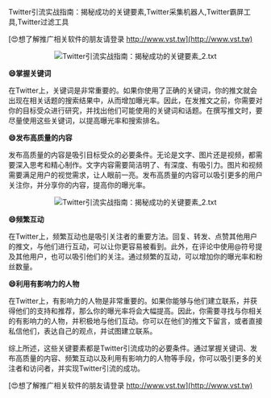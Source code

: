 Twitter引流实战指南：揭秘成功的关键要素,Twitter采集机器人,Twitter霸屏工具,Twitter过滤工具

[😍想了解推广相关软件的朋友请登录 http://www.vst.tw](http://www.vst.tw)

 <center><img src="https://vst.tw/MP4/tuiguang/png/1.png" alt="Twitter引流实战指南：揭秘成功的关键要素_2.txt"></center>

**😄掌握关键词**

在Twitter上，关键词是非常重要的。如果你使用了正确的关键词，你的推文就会出现在相关话题的搜索结果中，从而增加曝光率。因此，在发推文之前，你需要对你的目标受众进行研究，并找出他们可能使用的关键词和话题。在撰写推文时，要尽量使用这些关键词，以提高曝光率和搜索排名。

**😄发布高质量的内容**

发布高质量的内容是吸引目标受众的必要条件。无论是文字、图片还是视频，都需要深入思考和精心制作。文字内容需要简洁明了、有深度、有吸引力。图片和视频需要满足用户的视觉需求，让人眼前一亮。发布高质量的内容可以吸引更多的用户关注你，并分享你的内容，提高你的曝光率。

 <center><img src="https://vst.tw/MP4/tuiguang/png/7.png" alt="Twitter引流实战指南：揭秘成功的关键要素_2.txt"></center>

**😄频繁互动**

在Twitter上，频繁互动也是吸引关注者的重要方法。回复、转发、点赞其他用户的推文，与他们进行互动，可以让你更容易被看到。此外，在评论中使用@符号提及其他用户，也可以吸引他们的关注。通过频繁的互动，可以增加你的曝光率和粉丝数量。

**😄利用有影响力的人物**

在Twitter上，有影响力的人物是非常重要的。如果你能够与他们建立联系，并获得他们的支持和推荐，那么你的曝光率将会大幅提高。因此，你需要寻找与你相关的有影响力的人物，并积极地与他们互动。你可以在他们的推文下留言，或者直接私信他们，表达自己的观点，并试图建立联系。

综上所述，这些关键要素都是Twitter引流成功的必要条件。通过掌握关键词、发布高质量的内容、频繁互动以及利用有影响力的人物等手段，你可以吸引更多的关注者和访问者，并实现Twitter引流的成功。

[😍想了解推广相关软件的朋友请登录 http://www.vst.tw](http://www.vst.tw)



